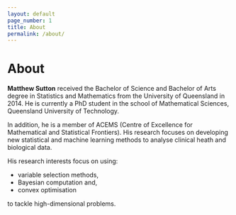 ```yaml
---
layout: default
page_number: 1
title: About
permalink: /about/
---
```


# About

<strong>Matthew Sutton</strong> received the Bachelor of Science and Bachelor
of Arts degree in Statistics and
Mathematics from the University of Queensland in 2014.
He is currently a PhD student in the school
of Mathematical Sciences, Queensland University
of Technology.

In addition, he is a member of
ACEMS (Centre of Excellence for Mathematical
and Statistical Frontiers). His research focuses on
developing new statistical and machine learning methods
to analyse clinical heath and biological data.

His research interests focus on using:

* variable selection methods,
* Bayesian computation and,
* convex optimisation

to tackle high-dimensional problems.
